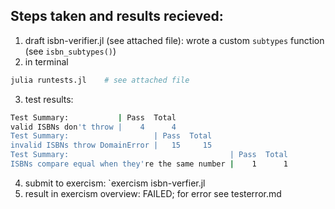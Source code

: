 ## Steps taken and results recieved:
1. draft isbn-verifier.jl (see attached file): wrote a custom `subtypes` function (see `isbn_subtypes()`)
2. in terminal
```bash
julia runtests.jl    # see attached file
```
3. test results:
```bash
Test Summary:           | Pass  Total
valid ISBNs don't throw |    4      4
Test Summary:                   | Pass  Total
invalid ISBNs throw DomainError |   15     15
Test Summary:                                    | Pass  Total
ISBNs compare equal when they're the same number |    1      1
```
4. submit to exercism: `exercism isbn-verfier.jl
5. result in exercism overview: FAILED; for error see testerror.md
